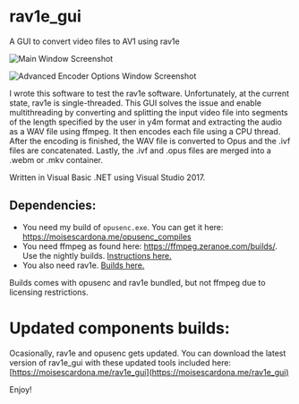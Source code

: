 # rav1e_gui
A GUI to convert video files to AV1 using rav1e

![Main Window Screenshot](https://moisescardona.me/files/2018-12-09/1.PNG)

![Advanced Encoder Options Window Screenshot](https://moisescardona.me/files/2018-12-09/2.PNG)

I wrote this software to test the rav1e software. Unfortunately, at the current state, rav1e is single-threaded. This GUI solves the issue and enable multithreading by converting and splitting the input video file into segments of the length specified by the user in y4m format and extracting the audio as a WAV file using ffmpeg. It then encodes each file using a CPU thread. After the encoding is finished, the WAV file is converted to Opus and the .ivf files are concatenated. Lastly, the .ivf and .opus files are merged into a .webm or .mkv container.

Written in Visual Basic .NET using Visual Studio 2017.
## Dependencies:

* You need my build of `opusenc.exe`. You can get it here: https://moisescardona.me/opusenc_compiles
* You need ffmpeg as found here: https://ffmpeg.zeranoe.com/builds/. Use the nightly builds. [Instructions here.](https://moisescardona.me/downloading_ffmpeg_rav1e_gui)
* You also need rav1e. [Builds here.](https://moisescardona.me/rav1e_compiles)

Builds comes with opusenc and rav1e bundled, but not ffmpeg due to licensing restrictions.

# Updated components builds:

Ocasionally, rav1e and opusenc gets updated. You can download the latest version of rav1e_gui with these updated tools included here: [https://moisescardona.me/rav1e_gui](https://moisescardona.me/rav1e_gui)

Enjoy!
